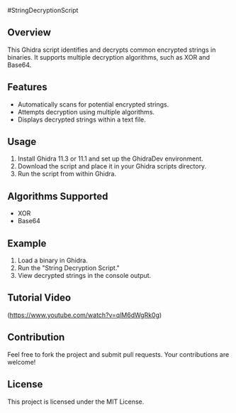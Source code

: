 #StringDecryptionScript

## Overview
This Ghidra script identifies and decrypts common encrypted strings in binaries. It supports multiple decryption algorithms, such as XOR and Base64.

## Features
- Automatically scans for potential encrypted strings.
- Attempts decryption using multiple algorithms.
- Displays decrypted strings within a text file.

## Usage
1. Install Ghidra 11.3 or 11.1 and set up the GhidraDev environment.
2. Download the script and place it in your Ghidra scripts directory.
3. Run the script from within Ghidra.

## Algorithms Supported
- XOR
- Base64

## Example
1. Load a binary in Ghidra.
2. Run the "String Decryption Script."
3. View decrypted strings in the console output.

## Tutorial Video
(https://www.youtube.com/watch?v=qlM6dWgRk0g)

## Contribution
Feel free to fork the project and submit pull requests. Your contributions are welcome!

## License
This project is licensed under the MIT License.

